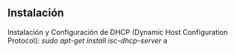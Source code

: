 ## Instalación
Instalación y Configuración de DHCP (Dynamic Host Configuration Protocol):
*sudo apt-get install isc-dhcp-server*
a
